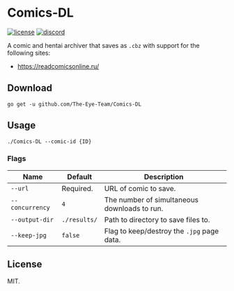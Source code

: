 # Comics-DL
[![license](https://img.shields.io/github/license/The-Eye-Team/Comics-DL.svg)](https://github.com/The-Eye-Team/Comics-DL/blob/master/LICENSE)
[![discord](https://img.shields.io/discord/302796547656253441.svg)](https://discord.gg/py3kX3Z)

A comic and hentai archiver that saves as `.cbz` with support for the following sites:
- https://readcomicsonline.ru/

## Download
```
go get -u github.com/The-Eye-Team/Comics-DL
```

## Usage
```
./Comics-DL --comic-id {ID}
```

### Flags
| Name | Default | Description |
|------|---------|-------------|
| `--url` | Required. | URL of comic to save. |
| `--concurrency` | `4` | The number of simultaneous downloads to run. |
| `--output-dir` | `./results/` | Path to directory to save files to. |
| `--keep-jpg` | `false` | Flag to keep/destroy the `.jpg` page data. |

## License
MIT.
